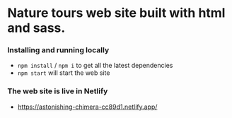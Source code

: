 # Nature tours web site built with html and sass.

### Installing and running locally

- `npm install` / `npm i` to get all the latest dependencies
- `npm start` will start the web site

### The web site is live in Netlify

- https://astonishing-chimera-cc89d1.netlify.app/